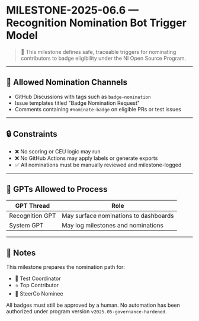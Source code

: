 # MILESTONE-2025-06.6 — Recognition Nomination Bot Trigger Model

> 🧠 This milestone defines safe, traceable triggers for nominating contributors to badge eligibility under the NI Open Source Program.

---

## 🔁 Allowed Nomination Channels

- GitHub Discussions with tags such as `badge-nomination`
- Issue templates titled "Badge Nomination Request"
- Comments containing `#nominate-badge` on eligible PRs or test issues

---

## 🔒 Constraints

- ❌ No scoring or CEU logic may run
- ❌ No GitHub Actions may apply labels or generate exports
- ✅ All nominations must be manually reviewed and milestone-logged

---

## 🧠 GPTs Allowed to Process

| GPT Thread | Role |
|------------|------|
| Recognition GPT | May surface nominations to dashboards |
| System GPT | May log milestones and nominations |

---

## 🧾 Notes

This milestone prepares the nomination path for:
- 🧪 Test Coordinator
- ⭐ Top Contributor
- 🧠 SteerCo Nominee

All badges must still be approved by a human. No automation has been authorized under program version `v2025.05-governance-hardened`.
